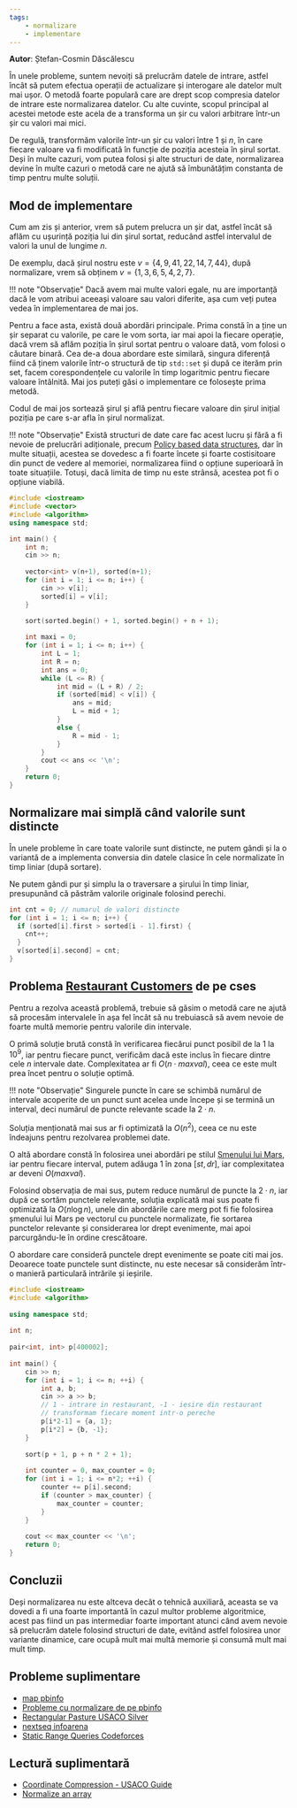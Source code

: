 ```yaml
---
tags:
    - normalizare
    - implementare
---
```


**Autor**: Ștefan-Cosmin Dăscălescu

În unele probleme, suntem nevoiți să prelucrăm datele de intrare, astfel încât să putem efectua operații de actualizare și interogare ale datelor mult mai ușor. O metodă foarte populară care are drept scop compresia datelor de intrare este normalizarea datelor. Cu alte cuvinte, scopul principal al acestei metode este acela de a transforma un șir cu valori arbitrare într-un șir cu valori mai mici.

De regulă, transformăm valorile într-un șir cu valori între $1$ și $n$, în care fiecare valoare va fi modificată în funcție de poziția acesteia în șirul sortat. Deși în multe cazuri, vom putea folosi și alte structuri de date, normalizarea devine în multe cazuri o metodă care ne ajută să îmbunătățim constanta de timp pentru multe soluții.

## Mod de implementare 

Cum am zis și anterior, vrem să putem prelucra un șir dat, astfel încât să aflăm cu ușurință poziția lui din șirul sortat, reducând astfel intervalul de valori la unul de lungime $n$. 

De exemplu, dacă șirul nostru este $v = \{4, 9, 41, 22, 14, 7, 44 \}$, după normalizare, vrem să obținem $v = \{1, 3, 6, 5, 4, 2, 7 \}$. 

!!! note "Observație"
    Dacă avem mai multe valori egale, nu are importanță dacă le vom atribui aceeași valoare sau valori diferite, așa cum veți putea vedea în implementarea de mai jos. 

Pentru a face asta, există două abordări principale. Prima constă în a ține un șir separat cu valorile, pe care le vom sorta, iar mai apoi la fiecare operație, dacă vrem să aflăm poziția în șirul sortat pentru o valoare dată, vom folosi o căutare binară. Cea de-a doua abordare este similară, singura diferență fiind că ținem valorile într-o structură de tip `std::set` și după ce iterăm prin set, facem corespondențele cu valorile în timp logaritmic pentru fiecare valoare întâlnită. Mai jos puteți găsi o implementare ce folosește prima metodă.

Codul de mai jos sortează șirul și află pentru fiecare valoare din șirul inițial poziția pe care s-ar afla în șirul normalizat. 

!!! note "Observație"
    Există structuri de date care fac acest lucru și fără a fi nevoie de prelucrări adiționale, precum [Policy based data structures](https://codeforces.com/blog/entry/11080), dar în multe situații, acestea se dovedesc a fi foarte încete și foarte costisitoare din punct de vedere al memoriei, normalizarea fiind o opțiune superioară în toate situațiile. Totuși, dacă limita de timp nu este strânsă, acestea pot fi o opțiune viabilă.

```cpp
#include <iostream>
#include <vector>
#include <algorithm>
using namespace std;

int main() {
    int n;
    cin >> n;
    
    vector<int> v(n+1), sorted(n+1);
    for (int i = 1; i <= n; i++) {
        cin >> v[i];
        sorted[i] = v[i];
    }

    sort(sorted.begin() + 1, sorted.begin() + n + 1);
    
    int maxi = 0;
    for (int i = 1; i <= n; i++) {
        int L = 1;
        int R = n;
        int ans = 0;
        while (L <= R) {
            int mid = (L + R) / 2;
            if (sorted[mid] < v[i]) {
                ans = mid;
                L = mid + 1;
            }
            else {
                R = mid - 1;
            }
        }
        cout << ans << '\n';
    }
    return 0;
}
```

## Normalizare mai simplă când valorile sunt distincte

În unele probleme în care toate valorile sunt distincte, ne putem gândi și la o variantă de a implementa conversia din datele clasice în cele normalizate în timp liniar (după sortare).

Ne putem gândi pur și simplu la o traversare a șirului în timp liniar, presupunând că păstrăm valorile originale folosind perechi.

```cpp
int cnt = 0; // numarul de valori distincte
for (int i = 1; i <= n; i++) {
  if (sorted[i].first > sorted[i - 1].first) {
    cnt++;
  }
  v[sorted[i].second] = cnt;
}
```

## Problema [Restaurant Customers](https://cses.fi/problemset/task/1619) de pe cses

Pentru a rezolva această problemă, trebuie să găsim o metodă care ne ajută să procesăm intervalele în așa fel încât să nu trebuiască să avem nevoie de foarte multă memorie pentru valorile din intervale. 

O primă soluție brută constă în verificarea fiecărui punct posibil de la $1$ la $10^9$, iar pentru fiecare punct, verificăm dacă este inclus în fiecare dintre cele $n$ intervale date. Complexitatea ar fi $O(n \cdot maxval)$, ceea ce este mult prea încet pentru o soluție optimă.

!!! note "Observație"
    Singurele puncte în care se schimbă numărul de intervale acoperite de un punct sunt acelea unde începe și se termină un interval, deci numărul de puncte relevante scade la $2 \cdot n$.

Soluția menționată mai sus ar fi optimizată la $O(n^2)$, ceea ce nu este îndeajuns pentru rezolvarea problemei date. 

O altă abordare constă în folosirea unei abordări pe stilul [Șmenului lui Mars](../usor/partial-sums.md#smenul-lui-mars), iar pentru fiecare interval, putem adăuga $1$ în zona $[st, dr]$, iar complexitatea ar deveni $O(maxval)$. 

Folosind observația de mai sus, putem reduce numărul de puncte la $2 \cdot n$, iar după ce sortăm punctele relevante, soluția explicată mai sus poate fi optimizată la $O(n \log n)$, unele din abordările care merg pot fi fie folosirea șmenului lui Mars pe vectorul cu punctele normalizate, fie sortarea punctelor relevante și considerarea lor drept evenimente, mai apoi parcurgându-le în ordine crescătoare. 

O abordare care consideră punctele drept evenimente se poate citi mai jos. Deoarece toate punctele sunt distincte, nu este necesar să considerăm într-o manieră particulară intrările și ieșirile.

```cpp
#include <iostream>
#include <algorithm>
 
using namespace std;
 
int n;
 
pair<int, int> p[400002]; 
 
int main() {
    cin >> n;
    for (int i = 1; i <= n; ++i) {
        int a, b;
        cin >> a >> b;
        // 1 - intrare in restaurant, -1 - iesire din restaurant
        // transformam fiecare moment intr-o pereche
        p[i*2-1] = {a, 1};
        p[i*2] = {b, -1};
    }
    
    sort(p + 1, p + n * 2 + 1); 
     
    int counter = 0, max_counter = 0;
    for (int i = 1; i <= n*2; ++i) {
        counter += p[i].second; 
        if (counter > max_counter) {
            max_counter = counter;
        }
    }
    
    cout << max_counter << '\n';
    return 0;
}
```

## Concluzii 

Deși normalizarea nu este altceva decât o tehnică auxiliară, aceasta se va dovedi a fi una foarte importantă în cazul multor probleme algoritmice, acest pas fiind un pas intermediar foarte important atunci când avem nevoie să prelucrăm datele folosind structuri de date, evitând astfel folosirea unor variante dinamice, care ocupă mult mai multă memorie și consumă mult mai mult timp. 

## Probleme suplimentare

* [map pbinfo](https://www.pbinfo.ro/probleme/2217/map)
* [Probleme cu normalizare de pe pbinfo](https://www.pbinfo.ro/?pagina=probleme-lista&disciplina=0&clasa=-1&dificultate=0&folosesc_consola=-1&eticheta=349%2C)
* [Rectangular Pasture USACO Silver](http://www.usaco.org/index.php?page=viewproblem2&cpid=1063)
* [nextseq infoarena](https://www.infoarena.ro/problema/nextseq)
* [Static Range Queries Codeforces](https://codeforces.com/gym/102951/problem/D)

## Lectură suplimentară 

* [Coordinate Compression - USACO Guide](https://usaco.guide/silver/sorting-custom?lang=cpp#coordinate-compression)
* [Normalize an array](https://codeforces.com/blog/entry/4861)
